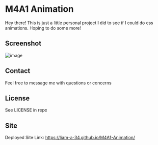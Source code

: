 # M4A1 Animation

Hey there! This is just a little personal project I did to see if I could do css animations.
Hoping to do some more!

## Screenshot

![image](https://user-images.githubusercontent.com/113379247/236052849-d515f550-756b-44ad-ba54-ff469fc66503.png)


## Contact

Feel free to message me with questions or concerns

## License

See LICENSE in repo

## Site

Deployed Site Link: https://liam-a-34.github.io/M4A1-Animation/
